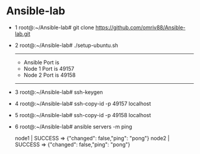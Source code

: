 # Ansible-lab  
  - 1 root@:~/Ansible-lab# git clone https://github.com/omriv88/Ansible-lab.git
  - 2 root@:~/Ansible-lab# ./setup-ubuntu.sh
     
    ----------------------------
    - Ansible Port is
    - Node 1 Port is 49157
    - Node 2 Port is 49158
    ----------------------------
 - 3 root@:~/Ansible-lab# ssh-keygen
 - 4 root@:~/Ansible-lab# ssh-copy-id -p 49157 localhost
 - 5 root@:~/Ansible-lab# ssh-copy-id -p 49158 localhost
 - 6 root@:~/Ansible-lab# ansible servers -m ping
 
     node1 | SUCCESS => {"changed": false,"ping": "pong"} 
     node2 | SUCCESS => {"changed": false,"ping": "pong"}
